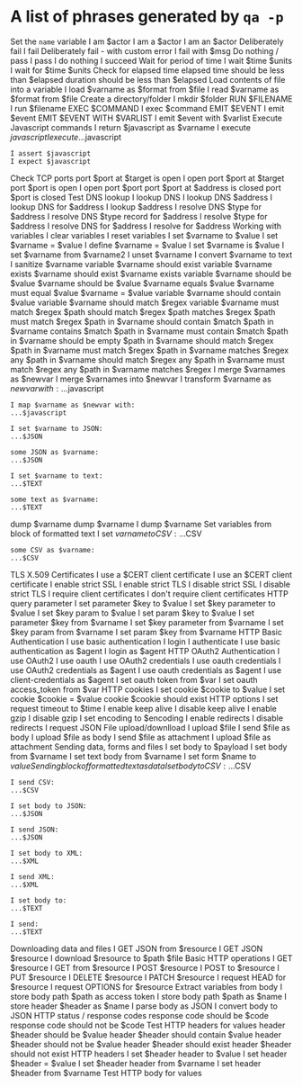 # A list of phrases generated by `qa -p`


Set the `name` variable
	I am $actor
	I am a $actor
	I am an $actor
Deliberately fail
	I fail
Deliberately fail - with custom error
	I fail with $msg
Do nothing / pass
	I pass
	I do nothing
	I succeed
Wait for period of time
	I wait $time $units
	I wait for $time $units
Check for elapsed time
	elapsed time should be less than $elapsed
	duration should be less than $elapsed
Load contents of file into a variable
	I load $varname as $format from $file
	I read $varname as $format from $file
Create a directory/folder
	I mkdir $folder
RUN $FILENAME
	I run $filename
EXEC $COMMAND
	I exec $command
EMIT $EVENT
	I emit $event
EMIT $EVENT WITH $VARLIST
	I emit $event with $varlist
Execute Javascript commands
	I return $javascript as $varname
	I execute $javascript
	I execute
	...$javascript

	I assert $javascript
	I expect $javascript
Check TCP ports
	port $port at $target is open
	I open port $port at $target
	port $port is open
	I open port $port
	port $port at $address is closed
	port $port is closed
Test DNS lookup
	I lookup DNS
	I lookup DNS $address
	I lookup DNS for $address
	I lookup $address
	I resolve DNS $type for $address
	I resolve DNS $type record for $address
	I resolve $type for $address
	I resolve DNS for $address
	I resolve for $address
Working with variables
	I clear variables
	I reset variables
	I set $varname to $value
	I set $varname = $value
	I define $varname = $value
	I set $varname is $value
	I set $varname from $varname2
	I unset $varname
	I convert $varname to text
	I sanitize $varname
	variable $varname should exist
	variable $varname exists
	$varname should exist
	$varname exists
	variable $varname should be $value
	$varname should be $value
	$varname equals $value
	$varname must equal $value
	$varname = $value
	variable $varname should contain $value
	variable $varname should match $regex
	variable $varname must match $regex
	$path should match $regex
	$path matches $regex
	$path must match $regex
	$path in $varname should contain $match
	$path in $varname contains $match
	$path in $varname must contain $match
	$path in $varname should be empty
	$path in $varname should match $regex
	$path in $varname must match $regex
	$path in $varname matches $regex
	any $path in $varname should match $regex
	any $path in $varname must match $regex
	any $path in $varname matches $regex
	I merge $varnames as $newvar
	I merge $varnames into $newvar
	I transform $varname as $newvar with:
	...$javascript

	I map $varname as $newvar with:
	...$javascript

	I set $varname to JSON:
	...$JSON

	some JSON as $varname:
	...$JSON

	I set $varname to text:
	...$TEXT

	some text as $varname:
	...$TEXT

dump $varname
	dump $varname
	I dump $varname
Set variables from block of formatted text
	I set $varname to CSV:
	...$CSV

	some CSV as $varname:
	...$CSV

TLS X.509 Certificates
	I use a $CERT client certificate
	I use an $CERT client certificate
	I enable strict SSL
	I enable strict TLS
	I disable strict SSL
	I disable strict TLS
	I require client certificates
	I don't require client certificates
HTTP query parameter
	I set parameter $key to $value
	I set $key parameter to $value
	I set $key param to $value
	I set param $key to $value
	I set parameter $key from $varname
	I set $key parameter from $varname
	I set $key param from $varname
	I set param $key from $varname
HTTP Basic Authentication
	I use basic authentication
	I login
	I authenticate
	I use basic authentication as $agent
	I login as $agent
HTTP OAuth2 Authentication
	I use OAuth2
	I use oauth
	I use OAuth2 credentials
	I use oauth credentials
	I use OAuth2 credentials as $agent
	I use oauth credentials as $agent
	I use client-credentials as $agent
	I set oauth token from $var
	I set oauth access_token from $var
HTTP cookies
	I set cookie $cookie to $value
	I set cookie $cookie = $value
	cookie $cookie should exist
HTTP options
	I set request timeout to $time
	I enable keep alive
	I disable keep alive
	I enable gzip
	I disable gzip
	I set encoding to $encoding
	I enable redirects
	I disable redirects
	I request JSON
File upload/downlload
	I upload $file
	I send $file as body
	I upload $file as body
	I send $file as attachment
	I upload $file as attachment
Sending data, forms and files
	I set body to $payload
	I set body from $varname
	I set text body from $varname
	I set form $name to $value
Sending block of formatted text as data
	I set body to CSV:
	...$CSV

	I send CSV:
	...$CSV

	I set body to JSON:
	...$JSON

	I send JSON:
	...$JSON

	I set body to XML:
	...$XML

	I send XML:
	...$XML

	I set body to:
	...$TEXT

	I send:
	...$TEXT

Downloading data and files
	I GET JSON from $resource
	I GET JSON $resource
	I download $resource to $path $file
Basic HTTP operations
	I GET $resource
	I GET from $resource
	I POST $resource
	I POST to $resource
	I PUT $resource
	I DELETE $resource
	I PATCH $resource
	I request HEAD for $resource
	I request OPTIONS for $resource
Extract variables from body
	I store body path $path as access token
	I store body path $path as $name
	I store header $header as $name
	I parse body as JSON
	I convert body to JSON
HTTP status / response codes
	response code should be $code
	response code should not be $code
Test HTTP headers for values
	header $header should be $value
	header $header should contain $value
	header $header should not be $value
	header $header should exist
	header $header should not exist
HTTP headers
	I set $header header to $value
	I set header $header = $value
	I set $header header from $varname
	I set header $header from $varname
Test HTTP body for values
